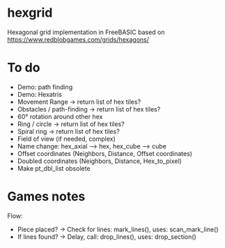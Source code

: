 # hexgrid
Hexagonal grid implementation in FreeBASIC based on https://www.redblobgames.com/grids/hexagons/

# To do
- Demo: path finding
- Demo: Hexatris
- Movement Range -> return list of hex tiles?
- Obstacles / path-finding -> return list of hex tiles?
- 60° rotation around other hex 
- Ring / circle -> return list of hex tiles?
- Spiral ring -> return list of hex tiles?
- Field of view (if needed, complex)
- Name change: hex_axial --> hex, hex_cube --> cube
- Offset coordinates (Neighbors, Distance, Offset coordinates)
- Doubled coordinates (Neighbors, Distance, Hex_to_pixel)
- Make pt_dbl_list obsolete

# Games notes

Flow:
- Piece placed?
  -> Check for lines: mark_lines(), uses: scan_mark_line()
- If lines found?
  -> Delay, call: drop_lines(), uses: drop_section()

